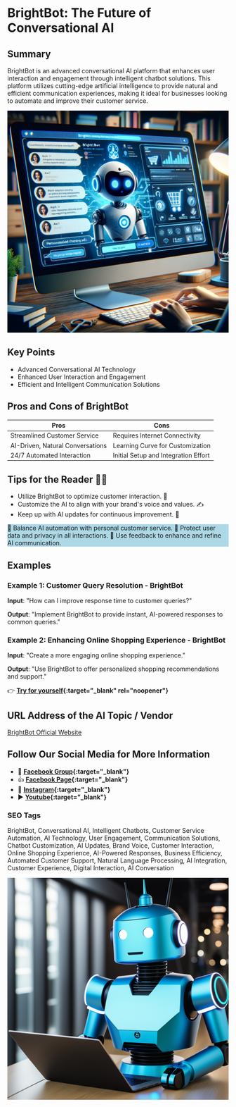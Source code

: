 
# BrightBot: The Future of Conversational AI

## Summary
BrightBot is an advanced conversational AI platform that enhances user interaction and engagement through intelligent chatbot solutions. This platform utilizes cutting-edge artificial intelligence to provide natural and efficient communication experiences, making it ideal for businesses looking to automate and improve their customer service.

![Alt text](brightshop.webp)


## Key Points
- Advanced Conversational AI Technology
- Enhanced User Interaction and Engagement
- Efficient and Intelligent Communication Solutions

## Pros and Cons of BrightBot
| Pros | Cons |
|------|------|
| Streamlined Customer Service | Requires Internet Connectivity |
| AI-Driven, Natural Conversations | Learning Curve for Customization |
| 24/7 Automated Interaction | Initial Setup and Integration Effort |

## Tips for the Reader 🌟💬
- Utilize BrightBot to optimize customer interaction. 🚀
- Customize the AI to align with your brand's voice and values. ✍️
- Keep up with AI updates for continuous improvement. 🔄

<div style="background-color:lightblue;">
🔹 Balance AI automation with personal customer service.
🔹 Protect user data and privacy in all interactions.
🔹 Use feedback to enhance and refine AI communication.
</div>

## Examples
### Example 1: Customer Query Resolution - BrightBot
**Input**: 
"How can I improve response time to customer queries?"

**Output**: 
"Implement BrightBot to provide instant, AI-powered responses to common queries."

### Example 2: Enhancing Online Shopping Experience - BrightBot
**Input**: 
"Create a more engaging online shopping experience."

**Output**: 
"Use BrightBot to offer personalized shopping recommendations and support."

👉 **[Try for yourself](https://www.brightbot.app/){:target="_blank" rel="noopener"}**

## URL Address of the AI Topic / Vendor
[BrightBot Official Website](https://www.brightbot.app/)

## Follow Our Social Media for More Information
- 📘 **[Facebook Group](https://www.facebook.com/groups/trionxai){:target="_blank"}**
- 👍 **[Facebook Page](https://www.facebook.com/ai.trionxai){:target="_blank"}**
- 📸 **[Instagram](https://www.instagram.com/trionxai/){:target="_blank"}**
- ▶️ **[Youtube](https://www.youtube.com/@robotdocs/){:target="_blank"}**


### SEO Tags
BrightBot, Conversational AI, Intelligent Chatbots, Customer Service Automation, AI Technology, User Engagement, Communication Solutions, Chatbot Customization, AI Updates, Brand Voice, Customer Interaction, Online Shopping Experience, AI-Powered Responses, Business Efficiency, Automated Customer Support, Natural Language Processing, AI Integration, Customer Experience, Digital Interaction, AI Conversation

![Alt text](brightbottrain.webp)